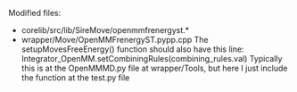 Modified files: 
- corelib/src/lib/SireMove/openmmfrenergyst.*
- wrapper/Move/OpenMMFrenergyST.pypp.cpp
The setupMovesFreeEnergy() function should also have this line: 
Integrator_OpenMM.setCombiningRules(combining_rules.val)
Typically this is at the OpenMMMD.py file at wrapper/Tools, but here I just include the function at the test.py file
